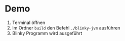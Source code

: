 # Demo

1. Terminal öffnen
2. Im Ordner `build` den Befehl `./blinky-jvm` ausführen
3. Blinky Programm wird ausgeführt
